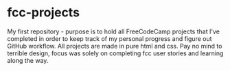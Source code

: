 # fcc-projects
My first repository - purpose is to hold all FreeCodeCamp projects that I've completed in order to keep track of my personal progress and figure out GitHub workflow.
All projects are made in pure html and css.
Pay no mind to terrible design, focus was solely on completing fcc user stories and learning along the way.

